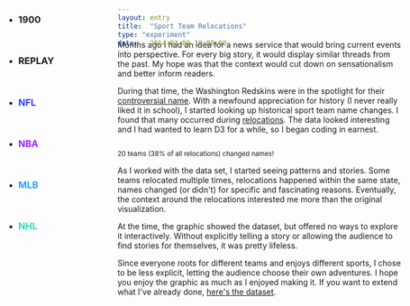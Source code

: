 ```yaml
---
layout: entry
title:  "Sport Team Relocations"
type: "experiment"
date:   2014-03-09 10:08:00
---
```

<!-- Post specific styles -->
<style>
h1 {
  display: none;
}

.site {
  font-size: .75em;
}

#relocations {
  position: relative;
  margin-top: -3em;
}

#relocations svg {
  padding-bottom: 2em;
}

#mc_embed_signup {

}

.flexbox {
  margin: 3.5em 0em;
  padding: 1em;
}


#meta {
  position: absolute;
}

.site {
}

.d3-tip {
  line-height: 1;
  font-weight: bold;
  padding: 12px;
  background: rgba(0, 0, 0, 0.8);
  color: #fff;
  border-radius: 2px;
}

.background {
  fill: none;
  pointer-events: all;
}

.state {
  fill: #CCC;
}

.state.locked, .state.locked:hover {
  fill:#AAA;
}

.state:hover {
  fill: #DDD;
}

#state-borders {
  fill: none;
  stroke: #fff;
  stroke-width: 1.5px;
  stroke-linejoin: round;
  stroke-linecap: round;
  pointer-events: none;
}

.space_big {
  margin: 2em 0em;
}

.hide {
  display: none;
}

circle {
  fill: #333;
}

rect {
  stroke:#FFF;
  stroke-width:1;
}

.arrow {
  fill: blue;
}

.link {
  fill: none;
  stroke: red;
  stroke-width: 1.5px;
  -webkit-transition: stroke-width .2s;
  -moz-transition: stroke-width .2s;
  -o-transition: stroke-width .2s;
  transition: stroke-width .2s;
}

.link:hover {
  stroke-width: 3px;
  cursor: none;
}

.link.nfl {
  stroke: #313AFF;
}

.link.nhl {
	stroke:#30DDB3;
}


.link.nfl {
  stroke: #313AFF;
}

.link.nba {
  stroke: #9224FF;
}

.link.mlb {
  stroke: #24A1FF;
}

.arrow.nhl {
	fill: #30DDB3;

}

.arrow.nfl {
  fill: #313AFF;
}

.arrow.nba {
  fill: #9224FF;
}

.arrow.mlb {
  fill: #24A1FF;
}

.block.nfl {
  fill: #313AFF;
}

.block.nba {
  fill: #9224FF;
}

.block.mlb {
  fill: #24A1FF;
}

.block.nhl {
	fill: #30DDB3;
}

.link.inactive {

}

#tooltip {
  position: absolute;
  background-color: #FFF;
  box-shadow: 0px 0px 2px #666;
  padding: 0em 1em;
  font-size: 0.8em;
  top:0;
  left: 0;
  display:none;
}

.label:hover, .state:hover {
  cursor: pointer;
}

.label.nfl {
  color: #313AFF;
}

.label.nba {
  color: #9224FF;
}

.label.mlb {
  color: #24A1FF;
}

.label.nhl {
  color:#30DDB3; 
}

.axis {
  opacity: .3;
}

.axis path, .axis line {
    fill: none;
    stroke: #000;
    shape-rendering: crispEdges;
}

.filters {
  position: absolute;
  top: 3em;
  left:2em;
  width: 10em;
  z-index: 100;
}

.filters li {
  padding-bottom: 1em
}

.data {
  position: absolute;
  top: 3em;
  right:2em;
  width: 10em;
}

.data p {
	width: 10em;
	font-size: .875em;
  line-height: 1.714285714em;
}

.plane {
  -webkit-transform: rotate(90deg);
	-moz-transform: rotate(90deg);
	transform: rotate(90deg);
	position: relative;
	height: 2em;
 	top: 4.5em;
	left: 0em;
}

.stateList {
  position: absolute;
  top:0;
}

/* Not a fan of this. */
#Alaska, #Hawaii {
  display: none;
}

.state#DC {
  position: absolute;
  top:40%;
  right:23%;
  color:#CCC;
}

.nameChangeList { 
	width: 50%;
  overflow: auto;
  text-align: center;
}
.nameChangeList li { float: left; width: 50%; }
.nameChangeList li:nth-child(odd) { clear: left; }

</style>
<ul class="filters">
  <li class="font-dark sort-opt">
    <h3 id="year" class="font-large">1900</h3>
  </li>
  <li class="sort-opt font-dark">
    <h3 class="label replay">REPLAY</h3>
  </li>
  <li class="sort-opt space-top">
    <h3 id="NFL" class="label nfl font-large" data-sport="nfl">NFL</h3>
  </li>
  <li class="sort-opt">
     <h3 id="NBA" class="label nba font-large" data-sport="nba">NBA</h3>
  </li>
  <li class="sort-opt">
    <h3 id="MLB" class="label mlb font-large" data-sport="mlb">MLB</h3>
  </li>
  <li class="sort-opt">
    <h3 id="NHL" class="label nhl font-large" data-sport="nhl">NHL</h3>
  </li>
</ul> 

<ul class="stateList">
</ul>

<ul class="data">

</ul>

<div id="relocations"></div>

  <div class="space-top entry-content content-spacing">
    <p class="first-paragraph">Months ago I had an idea for a news service that would bring current events into perspective. For every big story, it would display similar threads from the past. My hope was that the context would cut down on sensationalism and better inform readers.</p>
    <p>During that time, the Washington Redskins were in the spotlight for their <a href="https://en.wikipedia.org/wiki/List_of_sports_team_names_and_mascots_derived_from_indigenous_peoples">controversial name</a>. With a newfound appreciation for history (I never really liked it in school), I started looking up historical sport team name changes. I found that many occurred during <a href="https://en.wikipedia.org/wiki/Relocation_of_professional_sports_teams">relocations</a>. The data looked interesting and I had wanted to learn D3 for a while, so I began coding in earnest.</p><p id="nameChanges">
      <ul class="nameChangeList font-small float-right"></ul>
    </p>
    <small class="font-small show-code center cursor-pointer space-bottom">
       20 teams (38% of all relocations) changed names!
    </small><p>As I worked with the data set, I started seeing patterns and stories. Some teams relocated multiple times, relocations happened within the same state, names changed (or didn't) for specific and fascinating reasons. Eventually, the context around the relocations interested me more than the original visualization.</p><p>At the time, the graphic showed the dataset, but offered no ways to explore it interactively. Without explicitly telling a story or allowing the audience to find stories for themselves, it was pretty lifeless.</p><p>Since everyone roots for different teams and enjoys different sports, I chose to be less explicit, letting the audience choose their own adventures. I hope you enjoy the graphic as much as I enjoyed making it. If you want to extend what I've already done, <a href="{{ root_path }}/json/relocations.json">here's the dataset</a>.</p>
 
<!-- <script src="{{ root_path }}/js/jquery.js"></script> -->
<script src="{{ root_path }}/js/d3.min.js" type="text/javascript"></script>
<script src="{{ root_path }}/js/topojson.v1.min.js" type="text/javascript" ></script>
<script>
var width =  document.body.offsetWidth || 960,
    height = width*.5,
    centered,
    projection = d3.geo.albersUsa()
                   .scale(width*.8)
                   .translate([width / 2, height / 2.25]),
    path = d3.geo
             .path()
             .projection(projection),
    svg = d3.select("#relocations")
            .append("svg")
            .attr("width", width)
            .attr("height", height),
    g = svg.append("g"),
    tooltip = $("#tooltip");

d3.json("/json/us.json", function(error, us) {
  g.append("g")
      .attr("id", "states")
    .selectAll("path")
      .data(topojson.feature(us, us.objects.states).features)
    .enter().append("path")
      .attr("class", "state")
      .attr("id", function(d) { return d.properties.name })
      .attr("d", path);

  $('#relocations').append('<div id="DC" class="lato state">DC</div>')

  g.append("path")
      .datum(topojson.mesh(us, us.objects.states, function(a, b) { return a !== b; }))
      .attr("id", "state-borders")
      .attr("d", path);


  d3.json("/json/relocations.json", function(error, data) {
      var m = data.migrations;
  
      var x = d3.time.scale()
                     .domain([new Date(1900, 7, 1), new Date(2014, 7, 1)])
                     .rangeRound([0, width*.8]);
      var xAxis = d3.svg.axis()
                    .scale(x)
                    .orient('bottom')
                    .ticks(d3.time.years, 10)
                    .tickFormat(d3.time.format('%Y'))
                    .tickSize(4)
                    .tickPadding(8);

      svg.append('g')
        .attr('class', 'x axis lato')
        .attr('transform', 'translate(' + width/10 + ', ' + height + ')')
        .call(xAxis);

    svg.append("g").attr('id', 'departPoints')
      .selectAll('circle')
       .data(m)
       .enter()
        .append('circle')
        .attr('r', 2)
        .attr("transform", function(d) {return "translate(" + projection([d.left.coords[0],d.left.coords[1]]) + ")";});

    svg.append("g").attr('id', 'arrivePoints')
      .selectAll('circle')
       .data(m)
       .enter()
        .append('circle')
        .attr('r', 2)
        .attr("transform", function(d) {return "translate(" + projection([d.arrived.coords[0],d.arrived.coords[1]]) + ")";});



    var drawArcs = function () {
      $('#moves').remove();

      var groups = svg.append("g")
                      .attr('id', 'moves')
                      .selectAll("path")
                      .data(m)
                      .enter()
                      .append('g');
      var paths = groups.append("path")
                       .attr("d", function(d) {
                          var start = projection(d.left.coords),
                              end = projection(d.arrived.coords);

                          var dx = start[0] - end[0],
                              dy = start[1] - end[1],
                              dr = Math.sqrt(dx * dx + dy * dy);

                          return "M" + start[0] + "," + start[1] + "A" + dr + "," + dr + " 0 0,1 " + end[0] + "," + end[1];
                       })
                       .attr('class', function(d){
                        if( d.sport === 'NBA' ) {
                          return 'link nba move ' + d.left.state + ' ' + d.arrived.state
                        } else if ( d.sport === 'NFL' ) {
                          return 'link nfl move ' + d.left.state + ' ' + d.arrived.state
                        } else if ( d.sport === 'NHL' ) {
                          return 'link nhl move ' + d.left.state + ' ' + d.arrived.state
                        } else {
                          return 'link mlb move ' + d.left.state + ' ' + d.arrived.state
                        }
                       })
                       .on("mouseover", function(d){ 
                            $(this).parent().children().each(function(){
                              var classNames = this.getAttribute('class') + ' active';
                              this.setAttribute('class', classNames)
                            });

                            var tooltipInfo = '<li class="reloc-data">' +
                                              '<p class="center no-margin tk-effra">' + d.sport + ' | ' + d.year + '</p>' +
                                              '<p class="center no-margin tk-inconsolata space-top_mini">' + d.left.city + ' ' + d.left.name + '</p>' +
                                              '<p class="center no-margin plane"> ✈ </p>' +
                                              '<p class="center no-margin tk-inconsolata">' + d.arrived.city + ' ' + d.arrived.name + '</p>'
                                              + '<p class="space-top font-small center no-margin tk-inconsolata" style="font-size:.7em">' + d.notes + '</p></li>';


                            $('.data').append(tooltipInfo);

                            if( !locked ) {
                              $('.move').not( ".active" ).css({opacity: '.1'});
                            }
                       })
                       .on("mouseout", function(){ 
                            if( !locked ) {
                              $('.move').css({opacity: '1'});
                            }
                            $('.reloc-data').remove();
                            $(this).parent().children().each(function(){
                              var classNames = this.getAttribute('class');
                              classNames = classNames.substring(0, classNames.length - 7)
                              this.setAttribute('class', classNames)
                            });
                       })
                       .each(transition);

        groups.append("path")
         .attr('d', 'M 0,0 7,3.5 0,7 1.5,3.5 ')
         .attr('class', function(d){
          if( d.sport === 'NBA' ) {
            return 'arrow nba move ' + d.left.state + ' ' + d.arrived.state
          } else if ( d.sport === 'NFL' ) {
            return 'arrow nfl move ' + d.left.state + ' ' + d.arrived.state
          } else if ( d.sport === 'NHL' ) {
            return 'arrow nhl move ' + d.left.state + ' ' + d.arrived.state
          } else {
            return 'arrow mlb move ' + d.left.state + ' ' + d.arrived.state
          }
         })
         .attr('style', 'visibility: hidden')
         .attr("transform", function(d) {return "translate(" + projection([d.left.coords[0],d.left.coords[1]]) + ")";})
         .each(transitionArrows);


      function transition() {
        var totalLength = this.getTotalLength();
        d3.select(this).attr("stroke-dasharray", totalLength + " " + totalLength)
                       .attr("stroke-dashoffset", totalLength);
        d3.select(this).transition()
            .duration(1000)
            .delay(function(d,i) {
                return ((d.year-1900)*100);
            })
            .ease("ease-out")
            .attr("stroke-dashoffset", 0);
      }

     function transitionArrows () {
      d3.select(this).transition()
                     .duration(1000)
                     .ease("ease-out")
                     .delay(function(d,i) { return (( d.year-1900 )*100); })
                     .attrTween("transform", translateAlong )
                     .attr('style', 'visibility: visible');
     }

     // Returns an attrTween for translating along the specified path element.
     function translateAlong(pathNode) {
      var pathNode = this.parentNode.getElementsByTagName("path")[0];
      var l1 = pathNode.getTotalLength()-.01,
          l2 = pathNode.getTotalLength(),
          t0 = 0
          
      return function(t) {
           var p0 = pathNode.getPointAtLength(t0 * l1);//previous point
           var p = pathNode.getPointAtLength(t * l2);////current point
           var angle = Math.atan2(p.y - p0.y, p.x - p0.x) * 180 / Math.PI;//angle for tangent
           t0 = t;
           var centerX = p.x - 7,
               centerY = p.y - 3.5;
           return "translate(" + centerX + "," + centerY + ")rotate(" + angle + " 7" + " 3.5" +")";
      };
     }

      var yearHash = {};
      var rects = groups.append("rect")
                        .attr("x", function(d) { 
                          var year = new Date(d.year, 1, 1);
                          return x(year)+width/10; })
                        .attr("width", "10px")
                        .attr("y", function(d) {
                          if( yearHash[d.year] > 0 ) {
                            yearHash[d.year] = yearHash[d.year]+1;
                          } else {
                            yearHash[d.year] = 1;
                          }
                          var yPos = 20*yearHash[d.year]+1;
                          return height-yPos;
                        })
                        .attr("height", "20px")
                        .attr("shape-rendering", "crispEdges")
                        .attr("class", function(d) {
                          if( d.sport === 'NBA' ) {
                            return 'move block nba ' + d.left.state + ' ' + d.arrived.state
                          } else if ( d.sport === 'NFL' ) {
                            return 'move block nfl ' + d.left.state + ' ' + d.arrived.state
                          } else if ( d.sport === 'NHL' ) {
                            return 'move block nhl ' + d.left.state + ' ' + d.arrived.state
                          } else {
                            return 'move block mlb ' + d.left.state + ' ' + d.arrived.state
                          }
                        })
                        .on("mouseover", function(d){ 
                          $(this).parent().children().each(function(){
                            var classNames = this.getAttribute('class') + ' active';
                            this.setAttribute('class', classNames)
                          });
                          var tooltipInfo = '<li class="reloc-data">' +
                                              '<p class="center no-margin tk-effra">' + d.sport + ' | ' + d.year + '</p>' +
                                              '<p class="center no-margin tk-inconsolata space-top_mini">' + d.left.city + ' ' + d.left.name + '</p>' +
                                              '<p class="center no-margin plane"> ✈ </p>' +
                                              '<p class="center no-margin tk-inconsolata">' + d.arrived.city + ' ' + d.arrived.name + '</p>'
                                              + '<p class="space-top font-small center no-margin tk-inconsolata" style="font-size:.7em">' + d.notes + '</p></li>';

                          $('.data').append(tooltipInfo);

                          if( !locked ) {
                            $('.move').not( ".active" ).css({opacity: '.1'});
                          }
                        })
                        .on("mouseout", function(){
                          if( !locked ) {
                            $('.move').css({opacity: '1'});
                          }
                          
                          $('.reloc-data').remove();
                          $(this).parent().children().each(function(){
                            var classNames = this.getAttribute('class');
                            classNames = classNames.substring(0, classNames.length - 7)
                            this.setAttribute('class', classNames)
                          });

                        });

      
    }

     drawArcs();
      var year = 1900,
          yearDiv = $('#year'),
          dateCount = setInterval(function(){
                          year = year + 1;
                          yearDiv.html(year);

                          if (year == 2014) {
                            clearInterval(dateCount);
                          }
                        }, 100);

      $('.replay').on('click', function(){
        year = 1900;
        clearInterval(dateCount);
        dateCount = setInterval(function(){
                          year = year + 1;
                          yearDiv.html(year);

                          if (year == 2014) {
                            clearInterval(dateCount);
                          }
                        }, 100);
        drawArcs();
      });

      var departHash = {},
          arriveHash = {},
          leagueHash = {};

      $.each(m, function( i, v ) {
        if( departHash[v.left.state] > 0 ) {
          departHash[v.left.state] = departHash[v.left.state]+1;
        } else {
          departHash[v.left.state] = 1;
        }

        if( arriveHash[v.arrived.state] > 0 ) {
          arriveHash[v.arrived.state] = arriveHash[v.arrived.state]+1;
        } else {
          arriveHash[v.arrived.state] = 1;
        }

        if( leagueHash[v.sport] > 0 ) {
          leagueHash[v.sport] = leagueHash[v.sport]+1;
        } else {
          leagueHash[v.sport] = 1;
        }
      });

      var locked,
          lockType,
          stateName,
          leagueName;

      $('.label').on('click', function(){

          if( locked == leagueName ) {
            locked = null;
            lockType = null;

            $('.lock-text').html('click label to lock');
            $(this).removeClass('locked');
            $('.label').css('opacity', 1);
           
           } else {

            if ( lockType == 'state' ) {
              var prevLocked = document.getElementsByClassName("locked")[0];
              prevLocked.setAttribute("class", "state"); // removes locked class for other states
            } else if ( lockType == 'label' ) {
              $('.locked').removeClass('locked');
              $('.label').css('opacity', 1);
            }

            lockType = 'label';            
            $(this).addClass('locked');

            $('.move').css('opacity', 1);
            $('.label').not('.locked').css('opacity', .1);
            labelHover( $(this) );

            locked = leagueName;
            $('.lock-text').html('click label to unlock');
           }
      });

      $('.label').hover(function(){
        leagueName = $(this).data('sport').toUpperCase();

        if ( !locked ) {
          labelHover( $(this) );
        }     

      },function(){
        if( !locked ) {
          $('.move').css('opacity', 1);
          $('.data').html('');
        }
      });

      var labelHover = function( $this ) {

        var sport = $this.data('sport');
        $('.move').not('.' + sport).css('opacity', .1);

        var relocations = leagueHash[leagueName];

        var tooltipInfo = '<li class="space-bottom">' +
                          '<p class="center no-pad lato">' + leagueName + '</p>' +
                          '<p class="center no-pad tk-inconsolata space-top_mini">' + relocations + ' Relocations</p>' +
                          '<p class="center no-pad tk-inconsolata font-small lock-text">click label to lock</p></li>';

          $('.data').html(tooltipInfo);
      }

      $('.state').on('click', function(){
          if( locked == stateName ) {
            locked = null;
            lockType = null;
            $('.lock-text').html('click state to lock');
            this.setAttribute("class", "state lato");
            $('.move').css('opacity', 1); //neccessary?
           } else {
            //removes lock from another state
            if ( lockType == 'state' ) {
              var prevLocked = document.getElementsByClassName("locked")[0];
              prevLocked.setAttribute("class", "state"); // removes locked class for other states
            } else if ( lockType == 'label' ) {
              $('.locked').removeClass('locked');
              $('.label').css('opacity', 1);
            }

            this.setAttribute("class", "state locked lato");
            locked = stateName;
            lockType = 'state';
            $('.move').css('opacity', 1);
            hoverFunction( $(this) );
            $('.lock-text').html('click state to unlock');
           }
      });

      $('.state').hover(function() {
        stateName = $(this).attr('id');

        if( !locked ) {
          hoverFunction( $(this) );
        }
      }, function() {
        if( !locked ) {
          $('.move').css('opacity', 1);
          $('.data').html('');
        }
      });

      var hoverFunction = function($this) {
          var arrivals = (arriveHash[stateName]) ? arriveHash[stateName] : 0,
              departures = (departHash[stateName]) ? departHash[stateName] : 0,
              sliceStart = stateName.indexOf(' ');

          if ( sliceStart > 0 ) {
            var splitState = stateName.split(' ');
            $('.move').not('.'+splitState[0]+'.'+splitState[1]).css('opacity', .1);
          } else {
              $('.move').not('.'+stateName).css('opacity', .1);
          }

           var tooltipInfo = '<li class="space-bottom">' +
                             '<p class="center bold no-margin tk-effra">' + stateName + '</p>' +
                             '<p class="center no-margin tk-inconsolata space-top_mini">' + arrivals + ' Arrivals</p>' +
                             '<p class="center no-margin tk-inconsolata">'+ departures +' Departures</p>'+
                             '<p class="center no-margin tk-inconsolata font-small lock-text">click state to lock</p></li>';

            $('.data').html(tooltipInfo);
      };


    //name changes
    var nameHash = [{'name': 'noChange', 'value': 32}, {'name': 'change', 'value': 20}],
        nameList = [];

    var radius = Math.min(width, height) / 6;
    var arc = d3.svg.arc()
                .outerRadius(radius - 10)
                .innerRadius(0);

    var pie = d3.layout.pie()
                .sort(null)
                .value(function(d) { return d.value; });

    var pieSvg = d3.select("#nameChanges").append("svg")
                 .attr("width", "12em")
                 .attr("height", '16em')
                 .append("g")
                 .attr("transform", "translate(" + radius + "," + height / 4 + ")");

      
    var g = pieSvg.selectAll(".arc")
                .data(pie(nameHash))
              .enter().append("g")
                .attr("class", "arc");
        
        g.append("path")
         .attr("d", arc)
         .style("fill", function(d){

                  if ( d.data.name == 'noChange' ) {
                    return '#CCC';
                  } else {
                    return '#0074D9';
                  }
                });

    $.each(m, function( i, v ){
      if ( v.left.name !== v.arrived.name ) {
        var nameChangeString = v.left.name + ' → ' + v.arrived.name;
        nameList.push(nameChangeString);

        $('.nameChangeList').append('<li>' + nameChangeString + '</li>');
      }
    });

  });

});
</script>



<!--
footnotes

things that helped
what's .data()? http://stackoverflow.com/questions/9481497/understanding-how-d3-js-binds-data-to-nodes

https://github.com/mbostock/d3/wiki/Geo-Paths
http://bl.ocks.org/enoex/6201948
https://groups.google.com/forum/#!topic/d3-js/MLZX1AbS7-Y
http://fiddle.jshell.net/RnNsE/2/
https://groups.google.com/forum/#!topic/d3-js/kxMRr-CzZkY

-->
